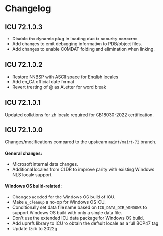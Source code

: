 # Changelog
## ICU 72.1.0.3

- Disable the dynamic plug-in loading due to security concerns
- Add changes to emit debugging information to PDB/object files.
- Add changes to enable COMDAT folding and elimination when linking.

## ICU 72.1.0.2

- Restore NNBSP with ASCII space for English locales
- Add en_CA official date format
- Revert treating of @ as ALetter for word break

## ICU 72.1.0.1

Updated collations for zh locale required for GB18030-2022 certification.

## ICU 72.1.0.0

Changes/modifications compared to the upstream `maint/maint-72` branch.

#### General changes:
- Microsoft internal data changes.
- Additional locales from CLDR to improve parity with existing Windows NLS locale support.

#### Windows OS build-related:
- Changes needed for the Windows OS build of ICU.
- Make `u_cleanup` a no-op for Windows OS ICU.
- Conditionally set data file name based on `ICU_DATA_DIR_WINDOWS` to support Windows OS build with only a single data file.
- Don't use the extended ICU data package for Windows OS build.
- Add uprefs library to ICU to obtain the default locale as a full BCP47 tag
- Update tzdb to 2022g